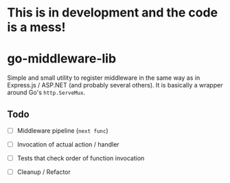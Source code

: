 # This is in development and the code is a mess!

# go-middleware-lib
Simple and small utility to register middleware in the same way as in Express.js / ASP.NET (and probably several others). It is basically a wrapper around Go's `http.ServeMux`.

## Todo
- [ ] Middleware pipeline (`next func`)
- [ ] Invocation of actual action / handler
- [ ] Tests that check order of function invocation
- [ ] Cleanup / Refactor

